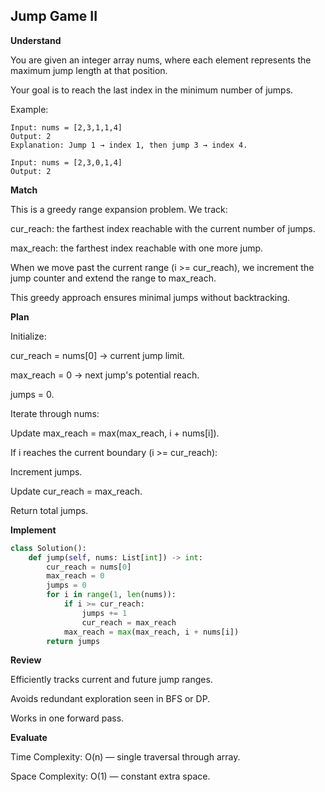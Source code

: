 ## Jump Game II

**Understand**

You are given an integer array nums, where each element represents the maximum jump length at that position.

Your goal is to reach the last index in the minimum number of jumps.

Example:

```
Input: nums = [2,3,1,1,4]
Output: 2
Explanation: Jump 1 → index 1, then jump 3 → index 4.

Input: nums = [2,3,0,1,4]
Output: 2
```

**Match**

This is a greedy range expansion problem.
We track:

cur_reach: the farthest index reachable with the current number of jumps.

max_reach: the farthest index reachable with one more jump.

When we move past the current range (i >= cur_reach),
we increment the jump counter and extend the range to max_reach.

This greedy approach ensures minimal jumps without backtracking.

**Plan**

Initialize:

cur_reach = nums[0] → current jump limit.

max_reach = 0 → next jump's potential reach.

jumps = 0.

Iterate through nums:

Update max_reach = max(max_reach, i + nums[i]).

If i reaches the current boundary (i >= cur_reach):

Increment jumps.

Update cur_reach = max_reach.

Return total jumps.

**Implement**

```py
class Solution():
    def jump(self, nums: List[int]) -> int:
        cur_reach = nums[0]
        max_reach = 0
        jumps = 0
        for i in range(1, len(nums)):
            if i >= cur_reach:
                jumps += 1
                cur_reach = max_reach
            max_reach = max(max_reach, i + nums[i])
        return jumps
```

**Review**

Efficiently tracks current and future jump ranges.

Avoids redundant exploration seen in BFS or DP.

Works in one forward pass.

**Evaluate**

Time Complexity: O(n) — single traversal through array.

Space Complexity: O(1) — constant extra space.
